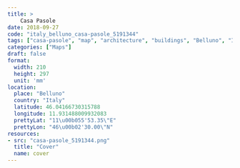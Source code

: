 ```yaml
---
title: > 
    Casa Pasole
date: 2018-09-27
code: "italy_belluno_casa-pasole_5191344"
tags: ["casa-pasole", "map", "architecture", "buildings", "Belluno", "Italy"]
categories: ["Maps"]
draft: false
format:
  width: 210
  height: 297
  unit: 'mm'
location:
  place: "Belluno"
  country: "Italy"
  latitude: 46.04166730315788
  longitude: 11.931488009932083
  prettyLat: "11\u00b055'53.35\"E"
  prettyLon: "46\u00b02'30.00\"N"
resources:
- src: "casa-pasole_5191344.png"
  title: "Cover"
  name: cover
---
```

